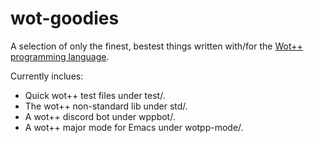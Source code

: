 # wot-goodies
A selection of only the finest, bestest things written with/for the
[Wot++ programming language](https://github.com/Jackojc/wotpp/).

Currently inclues:
 * Quick wot++ test files under test/.
 * The wot++ non-standard lib under std/.
 * A wot++ discord bot under wppbot/.
 * A wot++ major mode for Emacs under wotpp-mode/.

